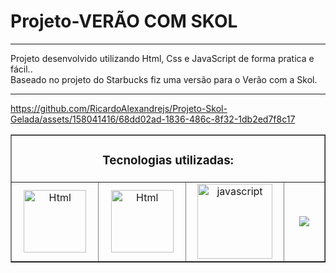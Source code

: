 <h1> Projeto-VERÃO COM SKOL</h1>
<hr>
Projeto desenvolvido utilizando Html, Css e JavaScript de forma pratica e fácil..
<br> Baseado no projeto do Starbucks fiz uma versão para o Verão com a Skol.
<hr>


https://github.com/RicardoAlexandrejs/Projeto-Skol-Gelada/assets/158041416/68dd02ad-1836-486c-8f32-1db2ed7f8c17

<table border="1" align-"center">
        <tr align="center">
            <td colspan="4">
                <h3> Tecnologias utilizadas:</h3>
            </td>
        </tr>
        <tr align="center">
            <td width="300px"> <img src="https://mir-s3-cdn-cf.behance.net/project_modules/disp/07f72c191220227.65c7a120deb24.png"
                    alt="Html" width="100px"> </td>
            <td width="300px">
                <img src="https://mir-s3-cdn-cf.behance.net/project_modules/disp/155819191220227.65c7a120df32b.png"
                    alt="Html" width="100px">
            </td>
            <td width="300px">
                <img src="https://mir-s3-cdn-cf.behance.net/project_modules/disp/0a404f191220227.65c7a120e08b4.png" alt="javascript" width="120px">
            </td>
            <td width="300px">
                <a href="https://www.linkedin.com/posts/ricardoalexandrejs_projeto-desenvolvido-na-semana-da-programa%C3%A7%C3%A3o-activity-7161739406985441280-UWcL?utm_source=share&utm_medium=member_desktop">
                    <img src="https://img.shields.io/badge/LinkedIn-0077B5?style=for-the-badge&logo=linkedin&logoColor=white"></a>
            </td>
        </tr>
    </table>
